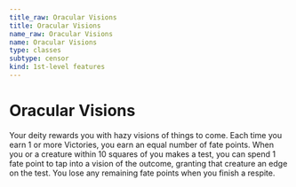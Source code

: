 ```yaml
---
title_raw: Oracular Visions
title: Oracular Visions
name_raw: Oracular Visions
name: Oracular Visions
type: classes
subtype: censor
kind: 1st-level features
---
```


# Oracular Visions

Your deity rewards you with hazy visions of things to come. Each time you earn 1 or more Victories, you earn an equal number of fate points. When you or a creature within 10 squares of you makes a test, you can spend 1 fate point to tap into a vision of the outcome, granting that creature an edge on the test. You lose any remaining fate points when you finish a respite.
